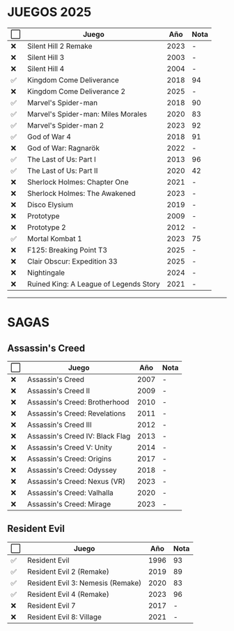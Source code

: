 # JUEGOS 2025
| ⬜ | Juego                                      | Año | Nota |                                                    
|----|--------------------------------------------|-----|------|
| ❌ | Silent Hill 2 Remake                      | 2023 | - |      
| ❌ | Silent Hill 3                             | 2003 | - |     
| ❌ | Silent Hill 4                             | 2004 | - |     
| ✅ | Kingdom Come Deliverance                  | 2018 | 94 |     
| ❌ | Kingdom Come Deliverance 2                | 2025 | - |     
| ✅ | Marvel's Spider-man                       | 2018 | 90 |     
| ✅ | Marvel's Spider-man: Miles Morales        | 2020 | 83 |     
| ✅ | Marvel's Spider-man 2                     | 2023 | 92 |     
| ✅ | God of War 4                              | 2018 | 91 |      
| ❌ | God of War: Ragnarök                      | 2022 | - |      
| ✅ | The Last of Us: Part I                    | 2013 | 96 |      
| ✅ | The Last of Us: Part II                   | 2020 | 42 |      
| ❌ | Sherlock Holmes: Chapter One              | 2021 | - |      
| ❌ | Sherlock Holmes: The Awakened             | 2023 | - |      
| ❌ | Disco Elysium                             | 2019 | - |      
| ❌ | Prototype                                 | 2009 | - |      
| ❌ | Prototype 2                               | 2012 | - |
| ✅ | Mortal Kombat 1                           | 2023 | 75 |
| ❌ | F125: Breaking Point T3                   | 2025 | - |
| ❌ | Clair Obscur: Expedition 33               | 2025 | - |
| ❌ | Nightingale                               | 2024 | - |
| ❌ | Ruined King: A League of Legends Story    | 2021 | - |

---

# SAGAS
## Assassin's Creed
| ⬜ | Juego                                      | Año | Nota |                                                    
|----|--------------------------------------------|-----|------|
| ❌ | Assassin's Creed                           | 2007 | - | 
| ❌ | Assassin's Creed II                        | 2009 | - | 
| ❌ | Assassin's Creed: Brotherhood              | 2010 | - | 
| ❌ | Assassin's Creed: Revelations              | 2011 | - | 
| ❌ | Assassin's Creed III                       | 2012 | - | 
| ❌ | Assassin's Creed IV: Black Flag            | 2013 | - | 
| ❌ | Assassin's Creed V: Unity                  | 2014 | - | 
| ❌ | Assassin's Creed: Origins                  | 2017 | - | 
| ❌ | Assassin's Creed: Odyssey                  | 2018 | - | 
| ❌ | Assassin's Creed: Nexus (VR)               | 2023 | - | 
| ❌ | Assassin's Creed: Valhalla                 | 2020 | - | 
| ❌ | Assassin's Creed: Mirage                   | 2023 | - | 

## Resident Evil
| ⬜ | Juego                                      | Año | Nota |                                                    
|----|--------------------------------------------|-----|------|
| ✅ | Resident Evil                              | 1996 | 93 | 
| ✅ | Resident Evil 2 (Remake)                   | 2019 | 89 | 
| ✅ | Resident Evil 3: Nemesis (Remake)          | 2020 | 83 | 
| ✅ | Resident Evil 4 (Remake)                   | 2023 | 96 | 
| ❌ | Resident Evil 7                            | 2017 | - | 
| ❌ | Resident Evil 8: Village                   | 2021 | - | 